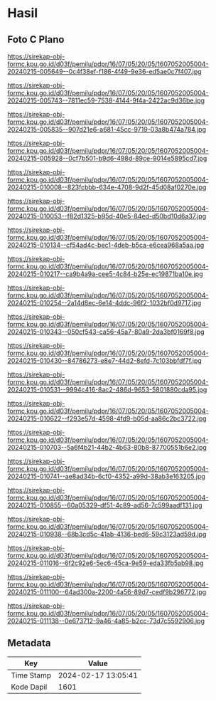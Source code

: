 # Hasil

## Foto C Plano

https://sirekap-obj-formc.kpu.go.id/d03f/pemilu/pdpr/16/07/05/20/05/1607052005004-20240215-005649--0c4f38ef-f186-4f49-9e36-ed5ae0c7f407.jpg

https://sirekap-obj-formc.kpu.go.id/d03f/pemilu/pdpr/16/07/05/20/05/1607052005004-20240215-005743--7811ec59-7538-4144-9f4a-2422ac9d36be.jpg

https://sirekap-obj-formc.kpu.go.id/d03f/pemilu/pdpr/16/07/05/20/05/1607052005004-20240215-005835--907d21e6-a681-45cc-9719-03a8b474a784.jpg

https://sirekap-obj-formc.kpu.go.id/d03f/pemilu/pdpr/16/07/05/20/05/1607052005004-20240215-005928--0cf7b501-b9d6-498d-89ce-9014e5895cd7.jpg

https://sirekap-obj-formc.kpu.go.id/d03f/pemilu/pdpr/16/07/05/20/05/1607052005004-20240215-010008--823fcbbb-634e-4708-9d2f-45d08af0270e.jpg

https://sirekap-obj-formc.kpu.go.id/d03f/pemilu/pdpr/16/07/05/20/05/1607052005004-20240215-010053--f82d1325-b95d-40e5-84ed-d50bd10d6a37.jpg

https://sirekap-obj-formc.kpu.go.id/d03f/pemilu/pdpr/16/07/05/20/05/1607052005004-20240215-010134--cf54ad4c-bec1-4deb-b5ca-e6cea968a5aa.jpg

https://sirekap-obj-formc.kpu.go.id/d03f/pemilu/pdpr/16/07/05/20/05/1607052005004-20240215-010217--ca9b4a9a-cee5-4c84-b25e-ec19871ba10e.jpg

https://sirekap-obj-formc.kpu.go.id/d03f/pemilu/pdpr/16/07/05/20/05/1607052005004-20240215-010254--2a14d8ec-6e14-4ddc-96f2-1032bf0d9717.jpg

https://sirekap-obj-formc.kpu.go.id/d03f/pemilu/pdpr/16/07/05/20/05/1607052005004-20240215-010343--050cf543-ca56-45a7-80a9-2da3bf0169f8.jpg

https://sirekap-obj-formc.kpu.go.id/d03f/pemilu/pdpr/16/07/05/20/05/1607052005004-20240215-010430--84786273-e8e7-44d2-8efd-7c103bbfdf7f.jpg

https://sirekap-obj-formc.kpu.go.id/d03f/pemilu/pdpr/16/07/05/20/05/1607052005004-20240215-010531--9994c416-8ac2-486d-9653-5801880cda95.jpg

https://sirekap-obj-formc.kpu.go.id/d03f/pemilu/pdpr/16/07/05/20/05/1607052005004-20240215-010622--f293e57d-4598-4fd9-b05d-aa86c2bc3722.jpg

https://sirekap-obj-formc.kpu.go.id/d03f/pemilu/pdpr/16/07/05/20/05/1607052005004-20240215-010703--5a6f4b21-44b2-4b63-80b8-87700551b6e2.jpg

https://sirekap-obj-formc.kpu.go.id/d03f/pemilu/pdpr/16/07/05/20/05/1607052005004-20240215-010741--ae8ad34b-6cf0-4352-a99d-38ab3e163205.jpg

https://sirekap-obj-formc.kpu.go.id/d03f/pemilu/pdpr/16/07/05/20/05/1607052005004-20240215-010855--60a05329-df51-4c89-ad56-7c599aadf131.jpg

https://sirekap-obj-formc.kpu.go.id/d03f/pemilu/pdpr/16/07/05/20/05/1607052005004-20240215-010938--68b3cd5c-41ab-4136-bed6-59c3123ad59d.jpg

https://sirekap-obj-formc.kpu.go.id/d03f/pemilu/pdpr/16/07/05/20/05/1607052005004-20240215-011016--6f2c92e6-5ec6-45ca-9e59-eda33fb5ab98.jpg

https://sirekap-obj-formc.kpu.go.id/d03f/pemilu/pdpr/16/07/05/20/05/1607052005004-20240215-011100--64ad300a-2200-4a56-89d7-cedf9b296772.jpg

https://sirekap-obj-formc.kpu.go.id/d03f/pemilu/pdpr/16/07/05/20/05/1607052005004-20240215-011138--0e673712-9a46-4a85-b2cc-73d7c5592906.jpg


## Metadata

| Key        | Value               |
| ---------- | ------------------- |
| Time Stamp | 2024-02-17 13:05:41 |
| Kode Dapil | 1601                |



